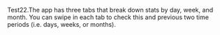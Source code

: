 Test22.The app has three tabs that break down stats by day, week, and month.
You can swipe in each tab to check this and previous two time periods (i.e. days, weeks, or months).
